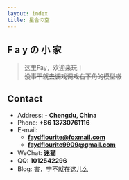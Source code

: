 ```yaml
---
layout: index
title: 星合の空
---
```

## **F a y の 小 家**

>这里Fay，欢迎来玩！<br>
>~~没事干就去调戏调戏右下角的模型嗷~~

## Contact

- Address: **- Chengdu, China**
- Phone: **+86 13730761116**
- E-mail:
  - **faydflourite@foxmail.com**
  - **faydflourite9909@gmail.com**
- WeChat: **迷猫**
- QQ: **1012542296**
- Blog: 害，宁不就在这儿么
